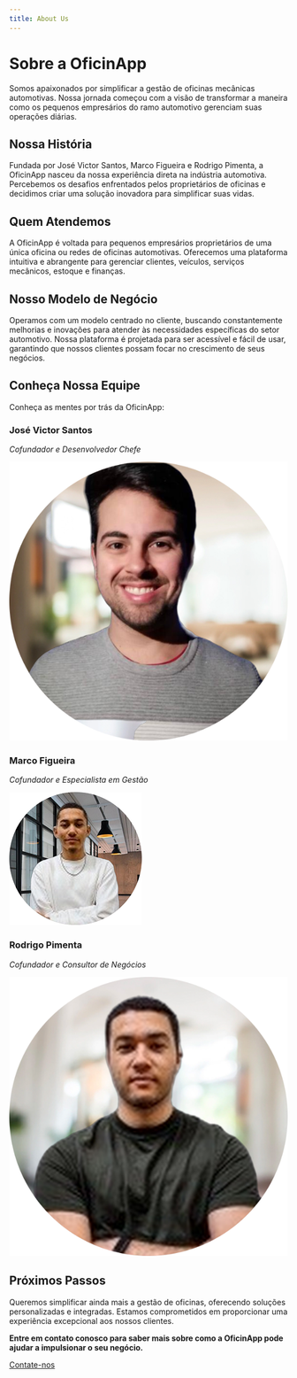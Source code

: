 ```yaml
---
title: About Us
---
```


# Sobre a OficinApp

Somos apaixonados por simplificar a gestão de oficinas mecânicas automotivas. Nossa jornada começou com a visão de transformar a maneira como os pequenos empresários do ramo automotivo gerenciam suas operações diárias.

## Nossa História

Fundada por José Victor Santos, Marco Figueira e Rodrigo Pimenta, a OficinApp nasceu da nossa experiência direta na indústria automotiva. Percebemos os desafios enfrentados pelos proprietários de oficinas e decidimos criar uma solução inovadora para simplificar suas vidas.

## Quem Atendemos

A OficinApp é voltada para pequenos empresários proprietários de uma única oficina ou redes de oficinas automotivas. Oferecemos uma plataforma intuitiva e abrangente para gerenciar clientes, veículos, serviços mecânicos, estoque e finanças.

## Nosso Modelo de Negócio

Operamos com um modelo centrado no cliente, buscando constantemente melhorias e inovações para atender às necessidades específicas do setor automotivo. Nossa plataforma é projetada para ser acessível e fácil de usar, garantindo que nossos clientes possam focar no crescimento de seus negócios.

## Conheça Nossa Equipe

Conheça as mentes por trás da OficinApp:

### José Victor Santos
*Cofundador e Desenvolvedor Chefe*

![José Victor Santos](../../static/img/joseSantos.png)

### Marco Figueira
*Cofundador e Especialista em Gestão*

![Marco Figueira](../../static/img/marcoFigueira.png)

### Rodrigo Pimenta
*Cofundador e Consultor de Negócios*

![Rodrigo Pimenta](../../static/img/rodrigoPimenta.png)

## Próximos Passos

Queremos simplificar ainda mais a gestão de oficinas, oferecendo soluções personalizadas e integradas. Estamos comprometidos em proporcionar uma experiência excepcional aos nossos clientes.

**Entre em contato conosco para saber mais sobre como a OficinApp pode ajudar a impulsionar o seu negócio.**

[Contate-nos](mailto:contato@oficinapp.com)
